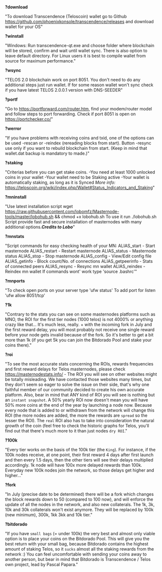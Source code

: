 **?download**

"To download Transcendence (Teloscoin) wallet go to Github <https://github.com/phoenixkonsole/transcendence/releases> and download wallet for your OS"

**?winstall**

"Windows: Run transcendence-qt.exe and choose folder where blockchain will be stored, confirm and wait until wallet sync. There is also option to leave default directory.
For Linux users it is best to compile wallet from source for maximum performance."

**?wsync**

"TELOS 2.0 blockchain work on port 8051. You don't need to do any additional steps just run wallet. If for some reason wallet won't sync check if you have latest TELOS 2.0.0.1 version with DNS-SEEDER"

**?portf**

"Go to <https://portforward.com/router.htm>, find your modem/router model and follow steps to port forwarding.
Check if port 8051 is open on <https://portchecker.co/>"		

**?werror**

"If you have problems with receiving coins and txid, one of the options can be used -rescan or -reindex (rereading blocks from start). Button -resync use only if you want to rebuild blockchain from start. (Keep in mind that wallet.dat backup is mandatory to made.)"

**?staking**

"Criterias before you can get stake coins.
-You need at least 1000 unlocked coins in your wallet
-Your wallet need to be Staking active
-Your wallet is automatically staking, as long as it is Synced
*More info:*
<https://teloscoin.org/wiki/index.php/Wallet#Status_Indicators_and_Staking>"

**?mninstall**

"Use latest installation script
wget https://raw.githubusercontent.com/lobomfz/Masternode-tools/master/lobohub.sh && chmod +x lobohub.sh
To use it run
./lobohub.sh
Script provide fast and secure installation of masternodes with many additional options.***Credits to Lobo***"

**?mnstats**

"Script commands for easy checking health of your MN:
ALIAS_start - Start masternode
ALIAS_restart - Restart masternode
ALIAS_status - Masternode status
ALIAS_stop - Stop masternode
ALIAS_config - View/Edit config file
ALIAS_getinfo - Block count/No. of connections
ALIAS_getpeerinfo - Stats of connected peers
ALIAS_resync - Resync mn wallet
ALIAS_reindex - Reindex mn wallet
If commands wont' work type 'source .bashrc'"


**?mnports**

"To check open ports on your server type
'ufw status' To add port for listen
'ufw allow 8051/tcp'

**?1k**

"Contrary to the stats you can see on some masternodes platforms such as MNO, the ROI for the first tier nodes (1000 telos) is not 4000%  or anything crazy like that... It's much less, really. + with the incoming fork in July and the first reward delay, you will most probably not receive one single reward before your node gets invalid because of the fork. So it's better to get a bit more than 1k (if you get 5k you can join the Bitdorado Pool and stake your coins there)."

**?roi**

"To see the most accurate stats concerning the ROIs, rewards frequencies and first reward delays for Telos masternodes, please check <https://masternodestats.info/> - The ROI you will see on other websites might be totally misleading. We have contacted those websites many times, but they don't seem so eager to solve the issue on their side, that's why one faithful member of our community decided to create his own accurate platform. Also, bear in mind that ANY kind of ROI you will see is nothing but an `instant snapshot`. A 50% yearly ROI now doesn't mean you will have 50% more coins at the end of the year by launching a node now. Because every node that is added to or withdrawn from the network will change this ROI (the more nodes are added, the more the rewards are `spread` so the lesser the ROI). The `real` ROI also has to take into consideration the natural growth of the coin (feel free to check the historic graphs for Telos, you'll find out that there's much more to it than just nodes `dry ROI`."

**?100k**

"Every tier works on the basis of the 100k tier (the `King`). For instance, if the 100k nodes receive, at one point, their first reward 4 days after first launch and then every 1.5 days, then the other tiers will see their delays multiplied accordingly. 1k node will have 100x more delayed rewards than 100k. Everyday new 100k nodes join the network, so those delays get higher and higher..."

**?fork**

"In July (precise date to be determined) there will be a fork which changes the block rewards down to 50 (compared to 100 now), and will enforce the update of all the nodes in the network, and also new collaterals. The 1k, 3k, 10k and 30k collaterals won't exist anymore. They will be replaced by 100k (new minimum), 300k, 1kk 3kk and 10k tier."	

**?bitdorado**

"If you have `small bags` (= under 100k) the very best and almost only viable option is to place your coins on the Bitdorado Pool. This will give you the best return with your small bag, because Bitdorado contains the highest amount of staking Telos, so it `sucks` almost all the staking rewards from the network :) You can feel uncomfortable with sending your coins away to another person, but bear in mind that Bitdorado is Transcendence / Telos own project, lead by Pascal Papara."
